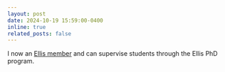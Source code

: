 ```yaml
---
layout: post
date: 2024-10-19 15:59:00-0400
inline: true
related_posts: false
---
```


I now an <a href="https://ellis.eu/members">Ellis member</a> and can supervise students through the Ellis PhD program.
